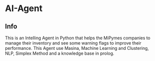 # AI-Agent

## Info
This is an Intelling Agent in Python that helps the MiPymes companies to manage their inventory and see some warning flags to improve their performance. This Agent use Masina, Machine Learning and Clustering, NLP, Simplex Method and a knowledge base in prolog.

